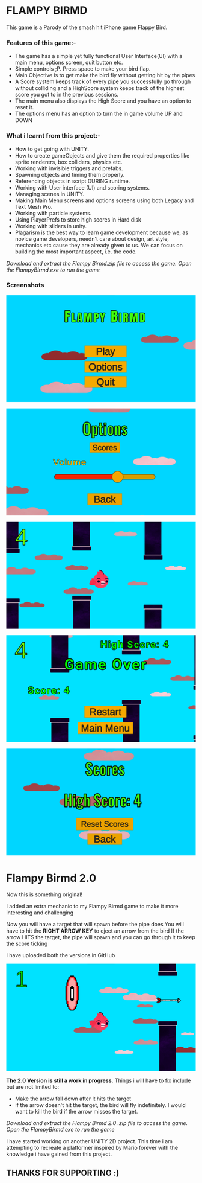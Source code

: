 # FLAMPY BIRMD

This game is a Parody of the smash hit iPhone game Flappy Bird.

### Features of this game:-

* The game has a simple yet fully functional User Interface(UI) with a main menu, options screen, quit button etc.
* Simple controls ;P. Press space to make your bird flap.
* Main Objective is to get make the bird fly without getting hit by the pipes
* A Score system keeps track of every pipe you successfully go through without colliding and a HighScore system keeps track of the highest score you got to in the previous sessions.
* The main menu also displays the High Score and you have an option to reset it.
* The options menu has an option to turn the in game volume UP and DOWN

### What i learnt from this project:-

* How to get going with UNITY.
* How to create gameObjects and give them the required properties like sprite renderers, box colliders, physics etc.
* Working with invisible triggers and prefabs.
* Spawning objects and timing them properly.
* Referencing objects in script DURING runtime.
* Working with User interface (UI) and scoring systems.
* Managing scenes in UNITY.
* Making Main Menu screens and options screens using both Legacy and Text Mesh Pro.
* Working with particle systems.
* Using PlayerPrefs to store high scores in Hard disk
* Working with sliders in unity.
* Plagarism is the best way to learn game development because we, as novice game developers, needn't care about design, art style, mechanics etc cause they are already given to us. We can focus on building the most important aspect, i.e. the code.

*Download and extract the Flampy Birmd.zip file to access the game.*
*Open the FlampyBirmd.exe to run the game*

### Screenshots

![Title screen](https://github.com/pervelaHemanth/myUnityProjects/blob/flampy-birmd/ScreenShots/Main%20Menu.png)

![Options Screen](https://github.com/pervelaHemanth/myUnityProjects/blob/flampy-birmd/ScreenShots/Options%20Screen.png)

![Game Screenshot](https://github.com/pervelaHemanth/myUnityProjects/blob/flampy-birmd/ScreenShots/Game.png)

![Game Over Screen](https://github.com/pervelaHemanth/myUnityProjects/blob/flampy-birmd/ScreenShots/Game%20Over%20Screen.png)

![High Scores Screen](https://github.com/pervelaHemanth/myUnityProjects/blob/flampy-birmd/ScreenShots/High%20Scores%20Screen.png)

# Flampy Birmd 2.0

Now this is something original!

I added an extra mechanic to my Flampy Birmd game to make it more interesting and challenging

Now you will have a target that will spawn before the pipe does
You will have to hit the **RIGHT ARROW KEY** to eject an arrow from the bird
If the arrow HITS the target, the pipe will spawn and you can go through it to keep the score ticking

I have uploaded both the versions in GitHub 

![Flampy Birmd 2.0](https://github.com/pervelaHemanth/myUnityProjects/blob/flampy-birmd/ScreenShots/Flampy%20Birmd%202.0.png)

**The 2.0 Version is still a work in progress.** Things i will have to fix include but are not limited to:

* Make the arrow fall down after it hits the target
* If the arrow doesn't hit the target, the bird will fly indefinitely. I would want to kill the bird if the arrow misses the target.


*Download and extract the Flampy Birmd 2.0 .zip file to access the game.*
*Open the FlampyBirmd.exe to run the game*

I have started working on another UNITY 2D project. This time i am attempting to recreate a platformer inspired by Mario forever with the knowledge i have gained from this project.

## THANKS FOR SUPPORTING :)
